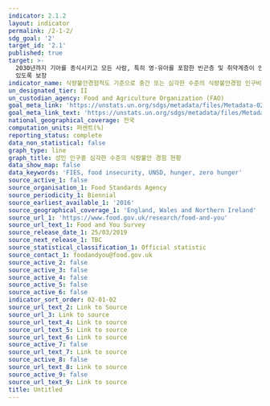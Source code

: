 ```yaml
---
indicator: 2.1.2
layout: indicator
permalink: /2-1-2/
sdg_goal: '2'
target_id: '2.1'
published: true
target: >-
  2030년까지 기아를 종식시키고 모든 사람, 특히 영·유아를 포함한 빈곤층 및 취약계층이 안전하고 영양가 있으며 충분한 식량에 접근할 수
  있도록 보장
indicator_name: 식량불안경험척도 기준으로 중간 또는 심각한 수준의 식량불안경험 인구비율
un_designated_tier: II
un_custodian_agency: Food and Agriculture Organization (FAO)
goal_meta_link: 'https://unstats.un.org/sdgs/metadata/files/Metadata-02-01-02.pdf'
goal_meta_link_text: 'https://unstats.un.org/sdgs/metadata/files/Metadata-02-01-02.pdf'
national_geographical_coverage: 전국
computation_units: 퍼센트(%)
reporting_status: complete
data_non_statistical: false
graph_type: line
graph_title: 성인 인구중 심각한 수준의 식량불안 경험 현황
data_show_map: false
data_keywords: 'FIES, food insecurity, UNSD, hunger, zero hunger'
source_active_1: false
source_organisation_1: Food Standards Agency
source_periodicity_1: Biennial
source_earliest_available_1: '2016'
source_geographical_coverage_1: 'England, Wales and Northern Ireland'
source_url_1: 'https://www.food.gov.uk/research/food-and-you'
source_url_text_1: Food and You Survey
source_release_date_1: 25/03/2019
source_next_release_1: TBC
source_statistical_classification_1: Official statistic
source_contact_1: foodandyou@food.gov.uk
source_active_2: false
source_active_3: false
source_active_4: false
source_active_5: false
source_active_6: false
indicator_sort_order: 02-01-02
source_url_text_2: Link to Source
source_url_3: Link to source
source_url_text_4: Link to source
source_url_text_5: Link to source
source_url_text_6: Link to source
source_active_7: false
source_url_text_7: Link to source
source_active_8: false
source_url_text_8: Link to source
source_active_9: false
source_url_text_9: Link to source
title: Untitled
---
```

